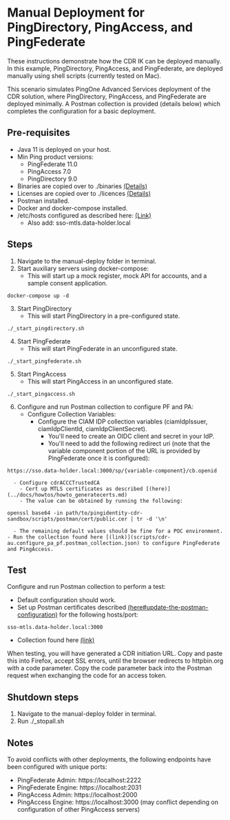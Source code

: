 # Manual Deployment for PingDirectory, PingAccess, and PingFederate

These instructions demonstrate how the CDR IK can be deployed manually. In this example, PingDirectory, PingAccess, and PingFederate, are deployed manually using shell scripts (currently tested on Mac).

This scenario simulates PingOne Advanced Services deployment of the CDR solution, where PingDirectory, PingAccess, and PingFederate are deployed minimally. A Postman collection is provided (details below) which completes the configuration for a basic deployment.

## Pre-requisites

- Java 11 is deployed on your host.
- Min Ping product versions:
  - PingFederate 11.0
  - PingAccess 7.0
  - PingDirectory 9.0
- Binaries are copied over to ./binaries [(Details)](binaries/README.md)
- Licenses are copied over to ./licences [(Details)](licenses/README.md)
- Postman installed.
- Docker and docker-compose installed.
- /etc/hosts configured as described here: [(Link)](../docs/README.md)
    - Also add: sso-mtls.data-holder.local

## Steps

1. Navigate to the manual-deploy folder in terminal.
2. Start auxiliary servers using docker-compose:
    - This will start up a mock register, mock API for accounts, and a sample consent application.
```
docker-compose up -d
```
3. Start PingDirectory
    - This will start PingDirectory in a pre-configured state.
```
./_start_pingdirectory.sh
```
4. Start PingFederate
    - This will start PingFederate in an unconfigured state.
```
./_start_pingfederate.sh
```
5. Start PingAccess
    - This will start PingAccess in an unconfigured state.
```
./_start_pingaccess.sh
```
6. Configure and run Postman collection to configure PF and PA:
    - Configure Collection Variables:
      - Configure the CIAM IDP collection variables (ciamIdpIssuer, ciamIdpClientId, ciamIdpClientSecret).
        - You'll need to create an OIDC client and secret in your IdP.
        - You'll need to add the following redirect uri (note that the variable component portion of the URL is provided by PingFederate once it is configured):
```
https://sso.data-holder.local:3000/sp/{variable-component}/cb.openid
```
      - Configure cdrACCCTrustedCA
        - Cert up MTLS certificates as described [(here)](../docs/howtos/howto_generatecerts.md)
        - The value can be obtained by running the following:
```
openssl base64 -in path/to/pingidentity-cdr-sandbox/scripts/postman/cert/public.cer | tr -d '\n'
```
      - The remaining default values should be fine for a POC environment.
    - Run the collection found here [(link)](scripts/cdr-au.configure_pa_pf.postman_collection.json) to configure PingFederate and PingAccess.

## Test

Configure and run Postman collection to perform a test:
  - Default configuration should work.
  - Set up Postman certificates described [(here#update-the-postman-configuration)](../docs/postman.md#update-the-postman-configuration) for the following hosts/port:
```
sso-mtls.data-holder.local:3000
```
  - Collection found here [(link)](scripts/cdr-au.test_pa_pf.postman_collection.json)

When testing, you will have generated a CDR initiation URL. Copy and paste this into Firefox, accept SSL errors, until the browser redirects to httpbin.org with a code parameter. Copy the code parameter back into the Postman request when exchanging the code for an access token.

## Shutdown steps

1. Navigate to the manual-deploy folder in terminal.
2. Run ./_stopall.sh

## Notes

To avoid conflicts with other deployments, the following endpoints have been configured with unique ports:
- PingFederate Admin: https://localhost:2222
- PingFederate Engine: https://localhost:2031
- PingAccess Admin: https://localhost:2000
- PingAccess Engine: https://localhost:3000 (may conflict depending on configuration of other PingAccess servers)
